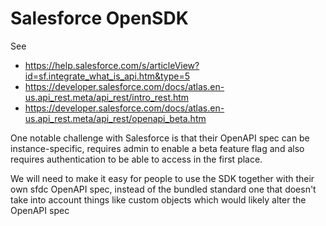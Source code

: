
# Salesforce OpenSDK

See 

- https://help.salesforce.com/s/articleView?id=sf.integrate_what_is_api.htm&type=5
- https://developer.salesforce.com/docs/atlas.en-us.api_rest.meta/api_rest/intro_rest.htm
- https://developer.salesforce.com/docs/atlas.en-us.api_rest.meta/api_rest/openapi_beta.htm

One notable challenge with Salesforce is that their OpenAPI spec can be instance-specific, requires admin to enable a 
beta feature flag and also requires authentication to be able to access in the first place. 

We will need to make it easy for people to use the SDK together with their own sfdc OpenAPI spec, instead of the bundled
standard one that doesn't take into account things like custom objects which would likely alter the OpenAPI spec